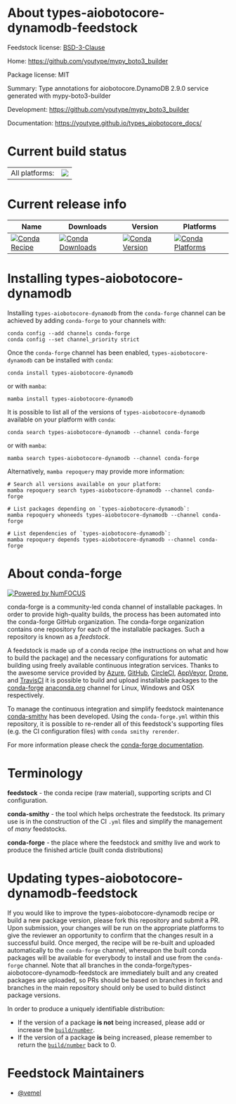 About types-aiobotocore-dynamodb-feedstock
==========================================

Feedstock license: [BSD-3-Clause](https://github.com/conda-forge/types-aiobotocore-dynamodb-feedstock/blob/main/LICENSE.txt)

Home: https://github.com/youtype/mypy_boto3_builder

Package license: MIT

Summary: Type annotations for aiobotocore.DynamoDB 2.9.0 service generated with mypy-boto3-builder

Development: https://github.com/youtype/mypy_boto3_builder

Documentation: https://youtype.github.io/types_aiobotocore_docs/

Current build status
====================


<table><tr><td>All platforms:</td>
    <td>
      <a href="https://dev.azure.com/conda-forge/feedstock-builds/_build/latest?definitionId=16779&branchName=main">
        <img src="https://dev.azure.com/conda-forge/feedstock-builds/_apis/build/status/types-aiobotocore-dynamodb-feedstock?branchName=main">
      </a>
    </td>
  </tr>
</table>

Current release info
====================

| Name | Downloads | Version | Platforms |
| --- | --- | --- | --- |
| [![Conda Recipe](https://img.shields.io/badge/recipe-types--aiobotocore--dynamodb-green.svg)](https://anaconda.org/conda-forge/types-aiobotocore-dynamodb) | [![Conda Downloads](https://img.shields.io/conda/dn/conda-forge/types-aiobotocore-dynamodb.svg)](https://anaconda.org/conda-forge/types-aiobotocore-dynamodb) | [![Conda Version](https://img.shields.io/conda/vn/conda-forge/types-aiobotocore-dynamodb.svg)](https://anaconda.org/conda-forge/types-aiobotocore-dynamodb) | [![Conda Platforms](https://img.shields.io/conda/pn/conda-forge/types-aiobotocore-dynamodb.svg)](https://anaconda.org/conda-forge/types-aiobotocore-dynamodb) |

Installing types-aiobotocore-dynamodb
=====================================

Installing `types-aiobotocore-dynamodb` from the `conda-forge` channel can be achieved by adding `conda-forge` to your channels with:

```
conda config --add channels conda-forge
conda config --set channel_priority strict
```

Once the `conda-forge` channel has been enabled, `types-aiobotocore-dynamodb` can be installed with `conda`:

```
conda install types-aiobotocore-dynamodb
```

or with `mamba`:

```
mamba install types-aiobotocore-dynamodb
```

It is possible to list all of the versions of `types-aiobotocore-dynamodb` available on your platform with `conda`:

```
conda search types-aiobotocore-dynamodb --channel conda-forge
```

or with `mamba`:

```
mamba search types-aiobotocore-dynamodb --channel conda-forge
```

Alternatively, `mamba repoquery` may provide more information:

```
# Search all versions available on your platform:
mamba repoquery search types-aiobotocore-dynamodb --channel conda-forge

# List packages depending on `types-aiobotocore-dynamodb`:
mamba repoquery whoneeds types-aiobotocore-dynamodb --channel conda-forge

# List dependencies of `types-aiobotocore-dynamodb`:
mamba repoquery depends types-aiobotocore-dynamodb --channel conda-forge
```


About conda-forge
=================

[![Powered by
NumFOCUS](https://img.shields.io/badge/powered%20by-NumFOCUS-orange.svg?style=flat&colorA=E1523D&colorB=007D8A)](https://numfocus.org)

conda-forge is a community-led conda channel of installable packages.
In order to provide high-quality builds, the process has been automated into the
conda-forge GitHub organization. The conda-forge organization contains one repository
for each of the installable packages. Such a repository is known as a *feedstock*.

A feedstock is made up of a conda recipe (the instructions on what and how to build
the package) and the necessary configurations for automatic building using freely
available continuous integration services. Thanks to the awesome service provided by
[Azure](https://azure.microsoft.com/en-us/services/devops/), [GitHub](https://github.com/),
[CircleCI](https://circleci.com/), [AppVeyor](https://www.appveyor.com/),
[Drone](https://cloud.drone.io/welcome), and [TravisCI](https://travis-ci.com/)
it is possible to build and upload installable packages to the
[conda-forge](https://anaconda.org/conda-forge) [anaconda.org](https://anaconda.org/)
channel for Linux, Windows and OSX respectively.

To manage the continuous integration and simplify feedstock maintenance
[conda-smithy](https://github.com/conda-forge/conda-smithy) has been developed.
Using the ``conda-forge.yml`` within this repository, it is possible to re-render all of
this feedstock's supporting files (e.g. the CI configuration files) with ``conda smithy rerender``.

For more information please check the [conda-forge documentation](https://conda-forge.org/docs/).

Terminology
===========

**feedstock** - the conda recipe (raw material), supporting scripts and CI configuration.

**conda-smithy** - the tool which helps orchestrate the feedstock.
                   Its primary use is in the construction of the CI ``.yml`` files
                   and simplify the management of *many* feedstocks.

**conda-forge** - the place where the feedstock and smithy live and work to
                  produce the finished article (built conda distributions)


Updating types-aiobotocore-dynamodb-feedstock
=============================================

If you would like to improve the types-aiobotocore-dynamodb recipe or build a new
package version, please fork this repository and submit a PR. Upon submission,
your changes will be run on the appropriate platforms to give the reviewer an
opportunity to confirm that the changes result in a successful build. Once
merged, the recipe will be re-built and uploaded automatically to the
`conda-forge` channel, whereupon the built conda packages will be available for
everybody to install and use from the `conda-forge` channel.
Note that all branches in the conda-forge/types-aiobotocore-dynamodb-feedstock are
immediately built and any created packages are uploaded, so PRs should be based
on branches in forks and branches in the main repository should only be used to
build distinct package versions.

In order to produce a uniquely identifiable distribution:
 * If the version of a package **is not** being increased, please add or increase
   the [``build/number``](https://docs.conda.io/projects/conda-build/en/latest/resources/define-metadata.html#build-number-and-string).
 * If the version of a package **is** being increased, please remember to return
   the [``build/number``](https://docs.conda.io/projects/conda-build/en/latest/resources/define-metadata.html#build-number-and-string)
   back to 0.

Feedstock Maintainers
=====================

* [@vemel](https://github.com/vemel/)


